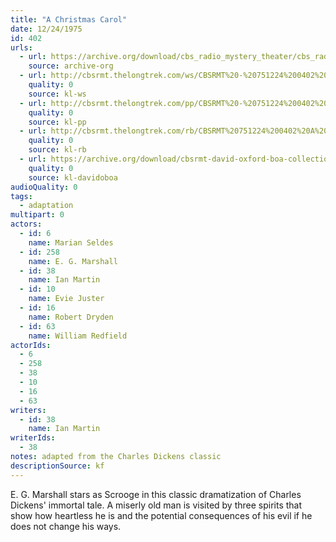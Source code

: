 ```yaml
---
title: "A Christmas Carol"
date: 12/24/1975
id: 402
urls: 
  - url: https://archive.org/download/cbs_radio_mystery_theater/cbs_radio_mystery_theater-0401-0450.zip/cbs_radio_mystery_theater-0401-0450%2Fcbsrmt_0402_a_christmas_carol.mp3
    source: archive-org
  - url: http://cbsrmt.thelongtrek.com/ws/CBSRMT%20-%20751224%200402%20A%20Christmas%20Carol_ws.mp3
    quality: 0
    source: kl-ws
  - url: http://cbsrmt.thelongtrek.com/pp/CBSRMT%20-%20751224%200402%20A%20Christmas%20Carol_pp.mp3
    quality: 0
    source: kl-pp
  - url: http://cbsrmt.thelongtrek.com/rb/CBSRMT%20751224%200402%20A%20Christmas%20Carol_wbbm_rb%20repeat.mp3
    quality: 0
    source: kl-rb
  - url: https://archive.org/download/cbsrmt-david-oxford-boa-collection/CBSRMT-751224-0402-A-Christmas-Caroll-(128-44)_WBBM-JE-{BoA}.mp3
    quality: 0
    source: kl-davidoboa
audioQuality: 0
tags: 
  - adaptation
multipart: 0
actors:  
  - id: 6
    name: Marian Seldes  
  - id: 258
    name: E. G. Marshall  
  - id: 38
    name: Ian Martin  
  - id: 10
    name: Evie Juster  
  - id: 16
    name: Robert Dryden  
  - id: 63
    name: William Redfield
actorIds:  
  - 6  
  - 258  
  - 38  
  - 10  
  - 16  
  - 63
writers:  
  - id: 38
    name: Ian Martin
writerIds:  
  - 38
notes: adapted from the Charles Dickens classic
descriptionSource: kf
---
```

E. G. Marshall stars as Scrooge in this classic dramatization of Charles Dickens' immortal tale. A miserly old man is visited by three spirits that show how heartless he is and the potential consequences of his evil if he does not change his ways.